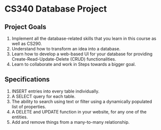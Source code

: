 # CS340 Database Project
## Project Goals
1. Implement all the database-related skills that you learn in this course as well as CS290.
2. Understand how to transform an idea into a database.
3. Learn how to develop a web-based UI for your database for providing Create-Read-Update-Delete (CRUD) functionalities.
4. Learn to collaborate and work in Steps towards a bigger goal.
 

## Specifications
1. INSERT entries into every table individually.
2. A SELECT query for each table. 
3. The ability to search using text or filter using a dynamically populated list of properties.
4. A DELETE and UPDATE function in your website, for any one of the entities. 
5. Add and remove things from a many-to-many relationship.
